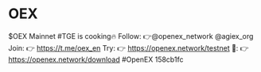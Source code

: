 # OEX
$OEX Mainnet #TGE is cooking🔥 Follow: 👉@openex_network @agiex_org  Join: 👉 https://t.me/oex_en Try: 👉 https://openex.network/testnet 📱: 👉 https://openex.network/download #OpenEX 158cb1fc
